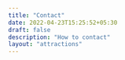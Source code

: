 ```yaml
---
title: "Contact"
date: 2022-04-23T15:25:52+05:30
draft: false
description: "How to contact"
layout: "attractions"
---
```

